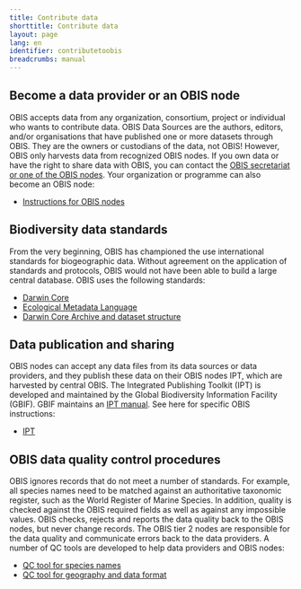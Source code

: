```yaml
---
title: Contribute data
shorttitle: Contribute data
layout: page
lang: en
identifier: contributetoobis
breadcrumbs: manual
---
```


<a class="anchor" name="become"></a>

## Become a data provider or an OBIS node

OBIS accepts data from any organization, consortium, project or individual who wants to contribute data. OBIS Data Sources are the authors, editors, and/or organisations that have published one or more datasets through OBIS. They are the owners or custodians of the data, not OBIS! However, OBIS only harvests data from recognized OBIS nodes. If you own data or have the right to share data with OBIS, you can contact the [OBIS secretariat or one of the OBIS nodes](/contact/). Your organization or programme can also become an OBIS node:

* [Instructions for OBIS nodes](/manual/nodes)

<a class="anchor" name="standards"></a>

## Biodiversity data standards

From the very beginning, OBIS has championed the use international standards for biogeographic data. Without agreement on the application of standards and protocols, OBIS would not have been able to build a large central database. OBIS uses the following standards:

* [Darwin Core](/manual/darwincore)
* [Ecological Metadata Language](/manual/eml)
* [Darwin Core Archive and dataset structure](/manual/dataformat)

<a class="anchor" name="publication"></a>

## Data publication and sharing

OBIS nodes can accept any data files from its data sources or data providers, and they publish these data on their OBIS nodes IPT, which are harvested by central OBIS. The Integrated Publishing Toolkit (IPT) is developed and maintained by the Global Biodiversity Information Facility (GBIF). GBIF maintains an [IPT manual](https://github.com/gbif/ipt/wiki/IPT2ManualNotes.wiki). See here for specific OBIS instructions:

* [IPT](/manual/ipt)

<a class="anchor" name="qc"></a>

## OBIS data quality control procedures

OBIS ignores records that do not meet a number of standards. For example, all species names need to be matched against an authoritative taxonomic register, such as the World Register of Marine Species. In addition, quality is checked against the OBIS required fields as well as against any impossible values. OBIS checks, rejects and reports the data quality back to the OBIS nodes, but never change records. The OBIS tier 2 nodes are responsible for the data quality and communicate errors back to the data providers. A number of QC tools are developed to help data providers and OBIS nodes:

* [QC tool for species names](/manual/namematching)
* [QC tool for geography and data format](/manual/lifewatchqc)
